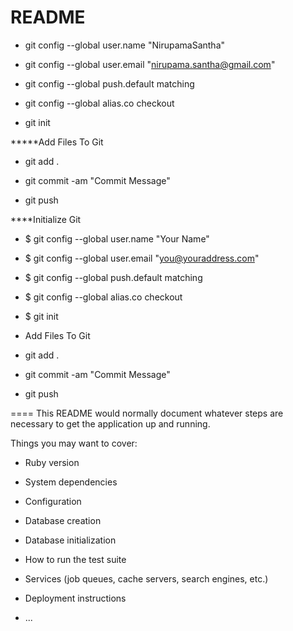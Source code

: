 # README

* git config --global user.name "NirupamaSantha"

* git config --global user.email "nirupama.santha@gmail.com"

* git config --global push.default matching

* git config --global alias.co checkout

* git init

*****Add Files To Git

* git add .

* git commit -am "Commit Message"

* git push


****Initialize Git

* $ git config --global user.name "Your Name"
* $ git config --global user.email "you@youraddress.com"
* $ git config --global push.default matching
* $ git config --global alias.co checkout
* $ git init
					
* Add Files To Git

* git add .
* git commit -am "Commit Message"
* git push

====
This README would normally document whatever steps are necessary to get the
application up and running.

Things you may want to cover:

* Ruby version

* System dependencies

* Configuration

* Database creation

* Database initialization

* How to run the test suite

* Services (job queues, cache servers, search engines, etc.)

* Deployment instructions

* ...
